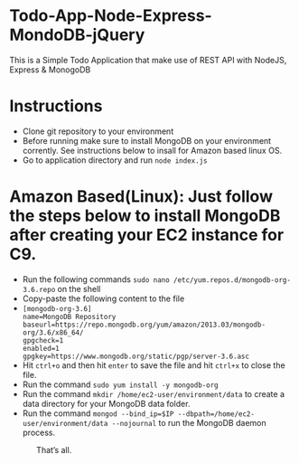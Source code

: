 # Todo-App-Node-Express-MondoDB-jQuery
This is a Simple Todo Application that make use of REST API with NodeJS, Express &amp; MonogoDB

# Instructions
<ul>
 <li>Clone git repository to your environment</li>
 <li>Before running make sure to install MongoDB on your environment corrently. See instructions below to insall for Amazon based linux OS. </li>
  <li>Go to application directory and run <code>node index.js</code></li>
</ul>

# Amazon Based(Linux): Just follow the steps below to install MongoDB after creating your EC2 instance for C9.
<ul>
<li>Run the following commands <code>sudo nano /etc/yum.repos.d/mongodb-org-3.6.repo</code> on the shell</li>

<li>Copy-paste the following content to the file</li>

<li><code>[mongodb-org-3.6]
name=MongoDB Repository
baseurl=https://repo.mongodb.org/yum/amazon/2013.03/mongodb-org/3.6/x86_64/
gpgcheck=1
enabled=1
gpgkey=https://www.mongodb.org/static/pgp/server-3.6.asc
</code></li>

<li>Hit <code>ctrl+o</code> and then hit <code>enter</code> to save the file and hit <code>ctrl+x</code> to close the file.</li>

<li>Run the command <code>sudo yum install -y mongodb-org</code></li>

<li>Run the command <code>mkdir /home/ec2-user/environment/data</code> to create a data directory for your MongoDB data folder.</li>

<li>Run the command <code>mongod --bind_ip=$IP --dbpath=/home/ec2-user/environment/data --nojournal</code> to run the MongoDB daemon process.</li>
<ul>
That’s all.

